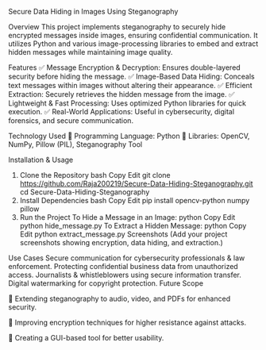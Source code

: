 Secure Data Hiding in Images Using Steganography


Overview
This project implements steganography to securely hide encrypted messages inside images, ensuring confidential communication. It utilizes Python and various image-processing libraries to embed and extract hidden messages while maintaining image quality.

Features
✅ Message Encryption & Decryption: Ensures double-layered security before hiding the message.
✅ Image-Based Data Hiding: Conceals text messages within images without altering their appearance.
✅ Efficient Extraction: Securely retrieves the hidden message from the image.
✅ Lightweight & Fast Processing: Uses optimized Python libraries for quick execution.
✅ Real-World Applications: Useful in cybersecurity, digital forensics, and secure communication.

Technology Used
🔹 Programming Language: Python
🔹 Libraries: OpenCV, NumPy, Pillow (PIL), Steganography Tool

Installation & Usage
1. Clone the Repository
bash
Copy
Edit
git clone https://github.com/Raja200219/Secure-Data-Hiding-Steganography.git
cd Secure-Data-Hiding-Steganography
2. Install Dependencies
bash
Copy
Edit
pip install opencv-python numpy pillow
3. Run the Project
To Hide a Message in an Image:
python
Copy
Edit
python hide_message.py
To Extract a Hidden Message:
python
Copy
Edit
python extract_message.py
Screenshots
(Add your project screenshots showing encryption, data hiding, and extraction.)

Use Cases
Secure communication for cybersecurity professionals & law enforcement.
Protecting confidential business data from unauthorized access.
Journalists & whistleblowers using secure information transfer.
Digital watermarking for copyright protection.
Future Scope

🚀 Extending steganography to audio, video, and PDFs for enhanced security.

🚀 Improving encryption techniques for higher resistance against attacks.

🚀 Creating a GUI-based tool for better usability.
